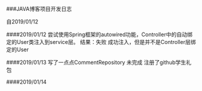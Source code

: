 ###JAVA博客项目开发日志

自2019/01/12

####2019/01/12
尝试使用Spring框架的autowired功能，Controller中的自动绑定的User类注入到service层。
结果：失败
成功注入，但是并不是Controller层绑定的User

####2019/01/13
写了一点点CommentRepository
未完成
注册了github学生礼包

####2019/01/14
